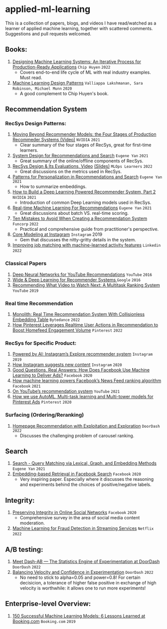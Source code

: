 # applied-ml-learning
This is a collection of papers, blogs, and videos I have read/watched as a learner of applied machine learning, together with scattered comments. Suggestions and pull requests welcomed.


## Books:
1. [Designing Machine Learning Systems: An Iterative Process for Production-Ready Applications](https://www.oreilly.com/library/view/designing-machine-learning/9781098107956/) `Chip Huyen` `2022`
    * Covers end-to-end life cycle of ML with real industry examples. Must read.
2. [Machine Learning Design Patterns](https://www.oreilly.com/library/view/machine-learning-design/9781098115777/) `Valliappa Lakshmanan, Sara Robinson, Michael Munn` `2020`
    * A good complement to Chip Huyen's book.

## Recommendation System
### RecSys Design Patterns:

1. [Moving Beyond Recommender Models: the Four Stages of Production Recommeder Systems (Video)](https://www.youtube.com/watch?v=5qjiY-kLwFY) `NVIDIA` `2021`
    * Clear summary of the four stages of RecSys, great for first-time learners.
2. [System Design for Recommendations and Search](https://eugeneyan.com/writing/system-design-for-discovery/) `Eugene Yan` `2021`
    * Great summary of the online/offline components of RecSys.
3. [RecSys Design & Its Evaluations, Video](https://youtu.be/PRjfT_Lt0uk?t=4769) [(Slides)](https://docs.google.com/presentation/d/1u8UPRYuQdB6GIe7A8jHKSQurnBi6HGKr2IVjhoXh9YM/edit#slide=id.p1) `MLOps Learners` `2022`
    * Great discussions on the metrics used in RecSys.
4. [Patterns for Personalization in Recommendations and Search](https://eugeneyan.com/writing/patterns-for-personalization/) `Eugene Yan` `2021`
    * How to summarize embeddings.
5. [How to Build a Deep Learning Powered Recommender System, Part 2](https://developer.nvidia.com/blog/how-to-build-a-winning-recommendation-system-part-2-deep-learning-for-recommender-systems/) `NVIDIA` `2021`
    * Introduction of common Deep Learning models used in RecSys.
6. [Real-time Machine Learning For Recommendations](https://eugeneyan.com/writing/real-time-recommendations/) `Eugene Yan` `2021`
    * Great discussions about batch VS. real-time scoring.
7. [Ten Mistakes to Avoid When Creating a Recommendation System](https://funcorp.dev/blog/ten-mistakes-to-avoid) `Funcorp` `2022`
    * Practical and comprehensive guide from practitioner's perspective.
8. [Core Modeling at Instagram](https://instagram-engineering.com/core-modeling-at-instagram-a51e0158aa48) `Instagram` 2019
    * Gem that discusses the nitty-gritty details in the system.
9. [Improving job matching with machine-learned activity features](https://engineering.linkedin.com/blog/2022/improving-job-matching-with-machine-learned-activity-features-) `Linkedin` `2022`

### Classical Papers
1. [De‍‌‍‍‍‌‍‌‌‍‌‍‍‌‍‍‌‌‍‍ep Neural Networks for YouTube Recommendations](https://research.google.com/pubs/archive/45530.pdf) `YouTube` `2016`
2. [Wide & Deep Learning for Recommender Systems
](https://arxiv.org/pdf/1606.07792.pdf) `Google` `2016`
3. [Recommending What Video to Watch Next: A Multitask Ranking System](https://daiwk.github.io/assets/youtube-multitask.pdf) `YouTube` `2019`

### Real time Recommendation
1. [Monolith: Real Time Recommendation System With Collisionless Embedding Table](https://arxiv.org/pdf/2209.07663.pdf) `Bytedance` `2022`
2. [How Pinterest Leverages Realtime User Actions in Recommendation to Boost Homefeed Engagement Volume](https://medium.com/pinterest-engineering/how-pinterest-leverages-realtime-user-actions-in-recommendation-to-boost-homefeed-engagement-volume-165ae2e8cde8) `Pinterest` `2022`

### RecSys for Specific Product:
1. [Powered by AI: Instagram’s Explore recommender system](https://ai.facebook.com/blog/powered-by-ai-instagrams-explore-recommender-system/) `Instagram` `2019`
2. [How Instagram suggests new content](https://engineering.fb.com/2020/12/10/web/how-instagram-suggests-new-content/)
`Instagram` `2020`
3. [Good Questions, Real Answers: How Does Facebook Use Machine Learning to Deliver Ads?](https://www.facebook.com/business/news/good-questions-real-answers-how-does-facebook-use-machine-learning-to-deliver-ads) `Facebook` `2020`
4. [How machine learning powers Facebook’s News Feed ranking algorithm](https://engineering.fb.com/2021/01/26/ml-applications/news-feed-ranking/) `Facebook` `2021`
5. [On YouTube’s recommendation system](https://blog.youtube/inside-youtube/on-youtubes-recommendation-system/) `YouTube` `2021`
6. [How we use AutoML, Multi-task learning and Multi-tower models for Pinterest Ads](https://medium.com/pinterest-engineering/how-we-use-automl-multi-task-learning-and-multi-tower-models-for-pinterest-ads-db966c3dc99e) `Pinterest` `2020`

### Surfacing (Ordering/Reranking)
1. [Homepage Recommendation with Exploitation and Exploration](https://doordash.engineering/2022/10/05/homepage-recommendation-with-exploitation-and-exploration/) `DoorDash` `2022`
    * Discusses the challenging problem of carousel ranking.


## Search
1. [Search - Query Matching via Lexical, Graph, and Embedding Methods](https://eugeneyan.com/writing/search-query-matching/) `Eugene Yan` `2021`
2. [Embedding-based Retrieval in Facebook Search](https://arxiv.org/pdf/2006.11632.pdf) `Facebook` `2020`
    * Very inspiring paper. Especially where it discusses the reasoning and experiments behind the choices of positive/negative labels.

## Integrity:
1. [Preserving Integrity in Online Social Networks](https://arxiv.org/pdf/2009.10311.pdf) `Facebook` `2020`
    * Comprehensive survey in the area of social media content moderation.
2. [Machine Learning for Fraud Detection in Streaming Services](https://netflixtechblog.medium.com/machine-learning-for-fraud-detection-in-streaming-services-b0b4ef3be3f6) `Netflix` `2022`


## A/B testing:
1. [Meet Dash-AB — The Statistics Engine of Experimentation at DoorDash](https://doordash.engineering/2022/05/24/meet-dash-ab-the-statistics-engine-of-experimentation-at-doordash/)
`DoorDash` `2022`
2. [Balancing Velocity and Confidence in Experimentation](https://doordash.engineering/2022/11/15/balancing-velocity-and-confidence-in-experimentation/) `DoorDash` `2022`
    * No need to stick to alpha=0.05 and power=0.8! For certain decisicion, a tolerance of higher false positive in exchange of high velocity is worthwhile: it allows one to run more experiments!

## Enterprise-level Overview: 
1. [150 Successful Machine Learning Models: 6 Lessons Learned at Booking.com](https://blog.kevinhu.me/2021/04/25/25-Paper-Reading-Booking.com-Experiences/bernardi2019.pdf) `Booking.com` `2019`
